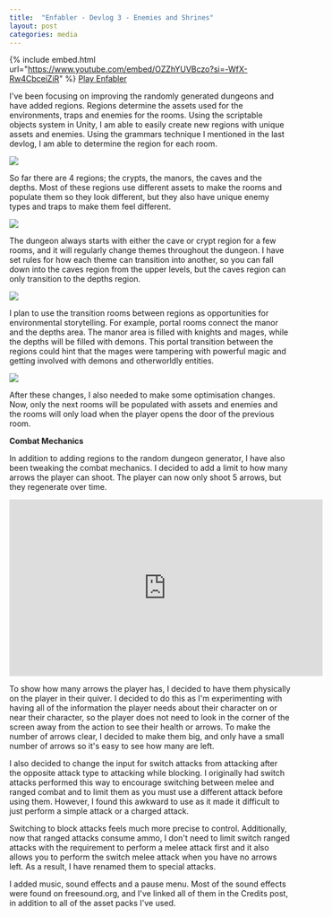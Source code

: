 ```yaml
---
title:  "Enfabler - Devlog 3 - Enemies and Shrines"
layout: post
categories: media
---
```


{% include embed.html url="https://www.youtube.com/embed/OZZhYUVBczo?si=-WfX-Rw4CbceiZiR" %}
[Play Enfabler](https://andrewjscott02.itch.io/enfabler)

I've been focusing on improving the randomly generated dungeons and have added regions. Regions determine the assets used for the environments, traps and enemies for the rooms. Using the scriptable objects system in Unity, I am able to easily create new regions with unique assets and enemies. Using the grammars technique I mentioned in the last devlog, I am able to determine the region for each room.


![](https://img.itch.zone/aW1hZ2UvMjMyNDk1MC8xMzk4OTEyOC5wbmc=/original/9i%2FiJL.png)

So far there are 4 regions; the crypts, the manors, the caves and the depths. Most of these regions use different assets to make the rooms and populate them so they look different, but they also have unique enemy types and traps to make them feel different.

![](https://img.itch.zone/aW1hZ2UvMjMyNDk1MC8xMzk4OTEzMC5wbmc=/original/af5mX%2F.png)

The dungeon always starts with either the cave or crypt region for a few rooms, and it will regularly change themes throughout the dungeon. I have set rules for how each theme can transition into another, so you can fall down into the caves region from the upper levels, but the caves region can only transition to the depths region.

![](https://img.itch.zone/aW1hZ2UvMjMyNDk1MC8xMzk4OTEyOS5wbmc=/original/O%2FaVRZ.png)

I plan to use the transition rooms between regions as opportunities for environmental storytelling. For example, portal rooms connect the manor and the depths area. The manor area is filled with knights and mages, while the depths will be filled with demons. This portal transition between the regions could hint that the mages were tampering with powerful magic and getting involved with demons and otherworldly entities.

![](https://img.itch.zone/aW1nLzEzOTg5MjYzLnBuZw==/original/9dGSA6.png)

After these changes, I also needed to make some optimisation changes. Now, only the next rooms will be populated with assets and enemies and the rooms will only load when the player opens the door of the previous room.

**Combat Mechanics**

In addition to adding regions to the random dungeon generator, I have also been tweaking the combat mechanics. I decided to add a limit to how many arrows the player can shoot. The player can now only shoot 5 arrows, but they regenerate over time.

<iframe width="560" height="315" src="https://www.youtube.com/embed/4XM2eveAoDY?si=j47bq2f-4EPkNsKk" title="YouTube video player" frameborder="0" allow="accelerometer; autoplay; clipboard-write; encrypted-media; gyroscope; picture-in-picture; web-share" allowfullscreen></iframe>

To show how many arrows the player has, I decided to have them physically on the player in their quiver. I decided to do this as I'm experimenting with having all of the information the player needs about their character on or near their character, so the player does not need to look in the corner of the screen away from the action to see their health or arrows. To make the number of arrows clear, I decided to make them big, and only have a small number of arrows so it's easy to see how many are left.

I also decided to change the input for switch attacks from attacking after the opposite attack type to attacking while blocking. I originally had switch attacks performed this way to encourage switching between melee and ranged combat and to limit them as you must use a different attack before using them. However, I found this awkward to use as it made it difficult to just perform a simple attack or a charged attack. 

Switching to block attacks feels much more precise to control. Additionally, now that ranged attacks consume ammo, I don't need to limit switch ranged attacks with the requirement to perform a melee attack first and it also allows you to perform the switch melee attack when you have no arrows left. As a result, I have renamed them to special attacks.

I added music, sound effects and a pause menu. Most of the sound effects were found on freesound.org, and I've linked all of them in the Credits post, in addition to all of the asset packs I've used.
